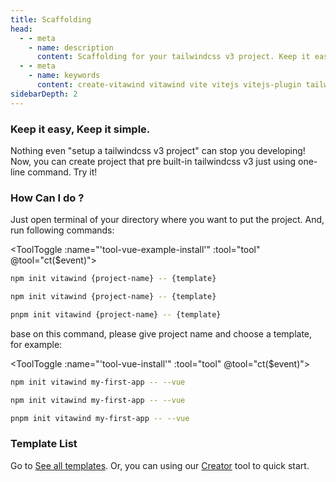 ```yaml
---
title: Scaffolding
head:
  - - meta
    - name: description
      content: Scaffolding for your tailwindcss v3 project. Keep it easy, Keep it simple.
  - - meta
    - name: keywords
      content: create-vitawind vitawind vite vitejs vitejs-plugin tailwind tailwindcss hmr react create-react-app vuecli vue-cli ng angular
sidebarDepth: 2
---
```


<script>
export default{
  data () {
    return {
      tool: 'npm',
      storage: undefined
    }
  },
  mounted () {
    let tool = ''
    if (typeof window != 'undefined') {
      if(window.localStorage.length>0) {
        tool = window.localStorage.getItem('tool')
      }
    }
    this.tool = tool?tool:'npm';
    this.ct(this.tool)
  },
  methods:{
    ct (event) {
      this.tool = event
      if (typeof window != 'undefined') {
        window.localStorage.setItem('tool',event)
      }
      // if (this.storage = !) {
      //   this.storage.setItem('tool',event)
      // }
    }
  },
}
</script>

<CreateVitawind />

### Keep it easy, Keep it simple.

Nothing even "setup a tailwindcss v3 project" can stop you developing! Now, you can create project that pre built-in tailwindcss v3 just using one-line command. Try it!

### How Can I do ?

Just open terminal of your directory where you want to put the project. And, run following commands:

<ToolToggle :name="'tool-vue-example-install'" :tool="tool" @tool="ct($event)"><div v-if="tool === 'npm'">

```bash
npm init vitawind {project-name} -- {template}
```

</div><div v-if="tool === 'yarn'">

<!-- ```bash
yarn create vitawind {project-name} {template}
``` -->

```bash
npm init vitawind {project-name} -- {template}
```

</div><div v-if="tool === 'pnpm'">

```bash
pnpm init vitawind {project-name} -- {template}
```

</div></ToolToggle>

base on this command, please give project name and choose a template, for example:

<ToolToggle :name="'tool-vue-install'" :tool="tool" @tool="ct($event)"><div v-if="tool === 'npm'">

```bash
npm init vitawind my-first-app -- --vue
```

</div><div v-if="tool === 'yarn'">

```bash
npm init vitawind my-first-app -- --vue
```

</div><div v-if="tool === 'pnpm'">

```bash
pnpm init vitawind my-first-app -- --vue
```

</div></ToolToggle>

### Template List

Go to [See all templates](./templates). Or, you can using our [Creator](./creator) tool to quick start.
